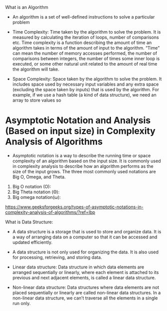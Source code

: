 

What is an Algorithm 

* An algorithm is a set of well-defined instructions to solve a particular problem

* Time Complexity: Time taken by the algorithm to solve the problem. It is measured by calculating the iteration of loops, number of comparisons etc.
Time complexity is a function describing the amount of time an algorithm takes in terms of the amount of input to the algorithm.
“Time” can mean the number of memory accesses performed, the number of comparisons between integers, the number of times some inner loop is executed, or some other natural unit related to the amount of real time the algorithm will take.


* Space Complexity: Space taken by the algorithm to solve the problem. It includes space used by necessary input variables and any extra space (excluding the space taken by inputs) that is used by the algorithm. For example, if we use a hash table (a kind of data structure), we need an array to store values so 



# Asymptotic Notation and Analysis (Based on input size) in Complexity Analysis of Algorithms

* Asymptotic notation is a way to describe the running time or space complexity of an algorithm based on the input size. It is commonly used in complexity analysis to describe how an algorithm performs as the size of the input grows. The three most commonly used notations are Big O, Omega, and Theta.

1. Big O notation (O):
2. Big Theta notation (Θ):
3. Big omega notation(ω):



https://www.geeksforgeeks.org/types-of-asymptotic-notations-in-complexity-analysis-of-algorithms/?ref=lbp





What is Data Structure:

* A data structure is a storage that is used to store and organize data. It is a way of arranging data on a computer so that it can be accessed and updated efficiently.
* A data structure is not only used for organizing the data. It is also used for processing, retrieving, and storing data.

* Linear data structure: Data structure in which data elements are arranged sequentially or linearly, where each element is attached to its previous and next adjacent elements, is called a linear data structure. 

* Non-linear data structure: Data structures where data elements are not placed sequentially or linearly are called non-linear data structures. In a non-linear data structure, we can’t traverse all the elements in a single run only. 







